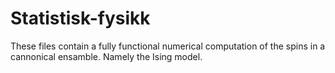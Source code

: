# Statistisk-fysikk
These files contain a fully functional numerical computation of the spins in a cannonical ensamble. 
Namely the Ising model.

